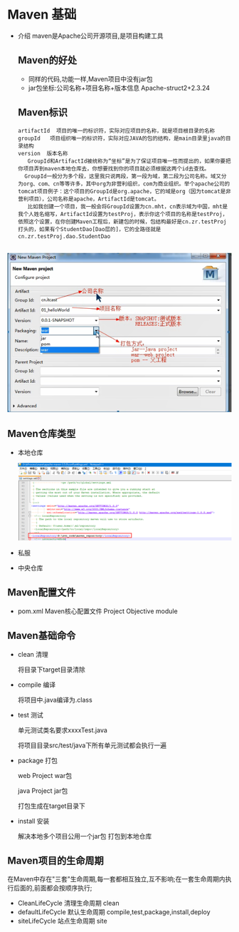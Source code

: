 # Maven 基础

* 介绍 maven是Apache公司开源项目,是项目构建工具

  ## Maven的好处

  * 同样的代码,功能一样,Maven项目中没有jar包
  * jar包坐标:公司名称+项目名称+版本信息  Apache-struct2+2.3.24

  ## Maven标识

  ```Maven
  artifactId  项目的唯一的标识符，实际对应项目的名称，就是项目根目录的名称
  groupId   项目组织唯一的标识符，实际对应JAVA的包的结构，是main目录里java的目录结构
  version  版本名称
     GroupId和ArtifactId被统称为“坐标”是为了保证项目唯一性而提出的，如果你要把你项目弄到maven本地仓库去，你想要找到你的项目就必须根据这两个id去查找。 
    GroupId一般分为多个段，这里我只说两段，第一段为域，第二段为公司名称。域又分为org、com、cn等等许多，其中org为非营利组织，com为商业组织。举个apache公司的tomcat项目例子：这个项目的GroupId是org.apache，它的域是org（因为tomcat是非营利项目），公司名称是apache，ArtifactId是tomcat。 
     比如我创建一个项目，我一般会将GroupId设置为cn.mht，cn表示域为中国，mht是我个人姓名缩写，ArtifactId设置为testProj，表示你这个项目的名称是testProj，依照这个设置，在你创建Maven工程后，新建包的时候，包结构最好是cn.zr.testProj打头的，如果有个StudentDao[Dao层的]，它的全路径就是cn.zr.testProj.dao.StudentDao
    
  ```

![img](../JAVA学习/maven坐标信息.png)

## Maven仓库类型

* 本地仓库

  ![img](../JAVA学习/本地仓库配置.png)

* 私服

* 中央仓库



## Maven配置文件

* pom.xml  Maven核心配置文件 Project Objective  module 

  

## Maven基础命令

* clean 	清理

  将目录下target目录清除

* compile 编译

  将项目中.java编译为.class

* test         测试

  单元测试类名要求xxxxTest.java

  将项目目录src/test/java下所有单元测试都会执行一遍

* package 打包

  web Project   war包

  java Project   jar包

  打包生成在target目录下

* install    安装

  解决本地多个项目公用一个jar包 打包到本地仓库

## Maven项目的生命周期

在Maven中存在"三套"生命周期,每一套都相互独立,互不影响;在一套生命周期内执行后面的,前面都会按顺序执行;

* CleanLifeCycle 清理生命周期   clean
* defaultLifeCycle 默认生命周期   compile,test,package,install,deploy
* siteLifeCycle  站点生命周期  site